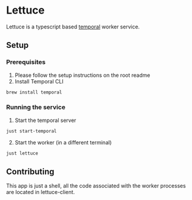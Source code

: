 # Lettuce
Lettuce is a typescript based [temporal](https://temporal.io/) worker service.

## Setup
### Prerequisites
1. Please follow the setup instructions on the root readme
1. Install Temporal CLI
```bash
brew install temporal
```

### Running the service
1. Start the temporal server
```bash
just start-temporal
```

2. Start the worker (in a different terminal)
```bash
just lettuce
```

## Contributing
This app is just a shell, all the code associated with the worker processes are located in lettuce-client. 
